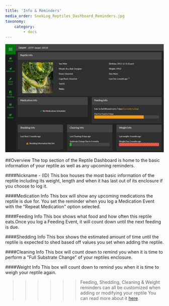 ```yaml
---
title: 'Info & Reminders'
media_order: SnekLog_Reptiles_Dashboard_Reminders.jpg
taxonomy:
    category:
        - docs
---
```


![](SnekLog_Reptiles_Dashboard_Reminders.jpg)

##Overview
The top section of the Reptile Dashboard is home to the basic information of your reptile as well as any upcoming reminders.

####Nickname - (ID)
This box houses the most basic information of the reptile including its weight, length and when it has last out of its enclosure if you choose to log it.

####Medication Info
This box will show any upcoming medications the reptile is due for. You set the reminder when you log a Medication Event with the "Repeat Medication" option selected.

####Feeding Info
This box shows what food and how often this reptile eats.Once you log a Feeding Event, it will count down until the next feeding is due.

####Shedding Info
This box shows the estimated amount of time until the reptile is expected to shed based off values you set when adding the reptile.

####Cleaning Info
This box will count down to remind you when it is time to perform a "Full Substrate Change" of your reptiles enclosure.

####Weight Info
This box will count down to remind you when it is time to weigh your reptile again.

>>>>>> Feeding, Shedding, Cleaning & Weight reminders can all be customized when adding or modifying your reptile You can read more about it [here](https://help.sneklog.com/reptiles/adding-reptile/food-shed).